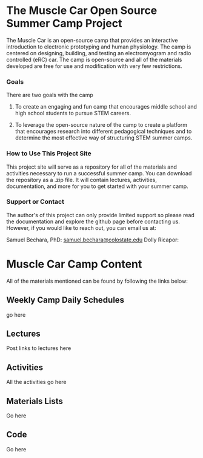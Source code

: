 # The Muscle Car Open Source Summer Camp Project

The Muscle Car is an open-source camp that provides an interactive introduction to electronic prototyping and human physiology. The camp is centered on designing, building, and testing an electromyogram and radio controlled (eRC) car. The camp is open-source and all of the materials developed are free for use and modification with very few restrictions.

### Goals

There are two goals with the camp 

1. To create an engaging and fun camp that encourages middle school and high school students to pursue STEM careers. 

2. To leverage the open-source nature of the camp to create a platform that encourages research into different pedagogical techniques and to determine the most effective way of structuring STEM summer camps.


### How to Use This Project Site

This project site will serve as a repository for all of the materials and activities necessary to run a successful summer camp. You can download the repository as a .zip file. It will contain lectures, activities, documentation, and more for you to get started with your summer camp.

### Support or Contact

The author's of this project can only provide limited support so please read the documentation and explore the github page before contacting us. However, if you would like to reach out, you can email us at:

Samuel Bechara, PhD: samuel.bechara@colostate.edu
Dolly Ricapor: 

# Muscle Car Camp Content

All of the materials mentioned can be found by following the links below:

## Weekly Camp Daily Schedules
go here

## Lectures
Post links to lectures here

## Activities
All the activities go here

## Materials Lists
Go here

## Code
Go here
